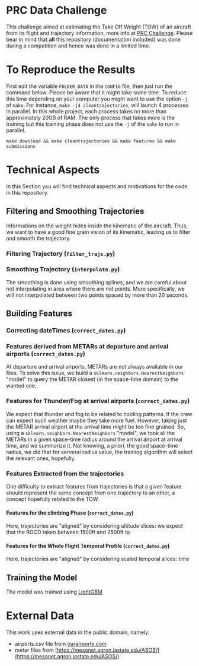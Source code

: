# PRC Data Challenge
This challenge aimed at estimating the Take Off Weight (TOW) of an aircraft from its flight and trajectory information, more info at [PRC Challenge](https://ansperformance.eu/study/data-challenge/). Please bear in mind that **all** this repository (documentation included) was done during a competition and hence was done in a limited time.

# To Reproduce the Results
First edit the variable `FOLDER_DATA` in the `CONFIG` file, then just run the command below. Please be aware that it might take some time. To reduce this time depending on your computer you might want to use the option `-j` of `make`. For instance, `make -j4 cleantrajectories`, will launch 4 processes in parallel. In this whole project, each process takes no more than approximately 20GB of RAM. The only process that takes more is the training but this training phase does not use the `-j` of the `make` to run in parallel.
```
make download && make cleantrajectories && make features && make submissions
```
# Technical Aspects
In this Section you will find technical aspects and motivations for the code in this repository.
## Filtering and Smoothing Trajectories
Informations on the weight hides inside the kinematic of the aircraft. Thus, we want to have a good fine grain vision of its kinematic, leading us to filter and smooth the trajectory.
### Filtering Trajectory (`filter_trajs.py`)
### Smoothing Trajectory (`interpolate.py`)
The smoothing is done using smoothing splines, and we are careful about not interpolating in area where there are not points. More specifically, we will not interpolated between two points spaced by more than 20 seconds.
## Building Features
### Correcting dateTimes (`correct_dates.py`)
### Features derived from METARs at departure and arrival airports (`correct_dates.py`)
At departure and arrival airports, METARs are not always available in our files. To solve this issue, we build a `sklearn.neighbors.NearestNeighbors` "model" to query the METAR closest (in the space-time domain) to the wanted one.
### Features for Thunder/Fog at arrival airports (`correct_dates.py`)
We expect that thunder and fog to be related to holding patterns. If the crew can expect such weather maybe they take more fuel. However, taking just the METAR arrival airport at the arrival time might be too fine grained. So, using a `sklearn.neighbors.NearestNeighbors` "model", we took all the METARs in a given space-time radius around the arrival airport at arrival time, and we summarize it. Not knowing, a priori, the good space-time radius, we did that for serveral radius value, the training algorithm will select the relevant ones, hopefully.
### Features Extracted from the trajectories
One difficulty to extract features from trajectories is that a given feature should represent the same concept from one trajectory to an other, a concept hopefully related to the TOW.
#### Features for the climbing Phase (`correct_dates.py`)
Here, trajectories are "aligned" by considering altitude slices: we expect that the ROCD taken between 1500ft and 2500ft to
#### Features for the Whole Flight Temporal Profile (`correct_dates.py`)
Here, trajectories are "aligned" by considering scaled temporal slices: time
## Training the Model
The model was trained using [LightGBM](https://lightgbm.readthedocs.io/en/stable/index.html)
# External Data
This work uses external data in the public domain, namely:
- airports.csv file from [ourairports.com](https://ourairports.com)
- metar files from [https://mesonet.agron.iastate.edu/ASOS/](https://mesonet.agron.iastate.edu/ASOS/)
